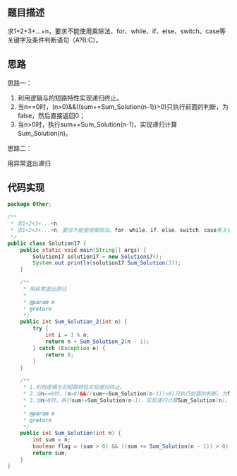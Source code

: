 ## 题目描述
求1+2+3+...+n，要求不能使用乘除法、for、while、if、else、switch、case等关键字及条件判断语句（A?B:C）。

## 思路
思路一：

1. 利用逻辑与的短路特性实现递归终止。
2. 当n==0时，(n>0)&&((sum+=Sum_Solution(n-1))>0)只执行前面的判断，为false，然后直接返回0；
3. 当n>0时，执行sum+=Sum_Solution(n-1)，实现递归计算Sum_Solution(n)。

思路二：

用异常退出递归

## 代码实现
```Java
package Other;

/**
 * 求1+2+3+...+n
 * 求1+2+3+...+n，要求不能使用乘除法、for、while、if、else、switch、case等关键字及条件判断语句（A?B:C）。
 */
public class Solution17 {
    public static void main(String[] args) {
        Solution17 solution17 = new Solution17();
        System.out.println(solution17.Sum_Solution(3));
    }

    /**
     * 用异常退出递归
     *
     * @param n
     * @return
     */
    public int Sum_Solution_2(int n) {
        try {
            int i = 1 % n;
            return n + Sum_Solution_2(n - 1);
        } catch (Exception e) {
            return 0;
        }
    }

    /**
     * 1.利用逻辑与的短路特性实现递归终止。
     * 2.当n==0时，(n>0)&&((sum+=Sum_Solution(n-1))>0)只执行前面的判断，为false，然后直接返回0；
     * 3.当n>0时，执行sum+=Sum_Solution(n-1)，实现递归计算Sum_Solution(n)。
     *
     * @param n
     * @return
     */
    public int Sum_Solution(int n) {
        int sum = n;
        boolean flag = (sum > 0) && ((sum += Sum_Solution(n - 1)) > 0);
        return sum;
    }
}

```